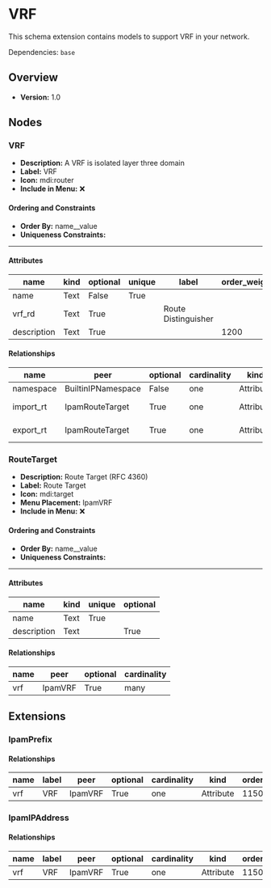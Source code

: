 # VRF

This schema extension contains models to support VRF in your network.


Dependencies: `base`
## Overview
- **Version:** 1.0
## Nodes
### **VRF**
- **Description:** A VRF is isolated layer three domain
- **Label:** VRF
- **Icon:** mdi:router
- **Include in Menu:** ❌

#### Ordering and Constraints
- **Order By:** name__value
- **Uniqueness Constraints:** 
---
#### Attributes
| name | kind | optional | unique | label | order_weight |
| ---- | ---- | -------- | ------ | ----- | ------------ |
| name | Text | False | True |  |  |
| vrf_rd | Text | True |  | Route Distinguisher |  |
| description | Text | True |  |  | 1200 |

#### Relationships
| name | peer | optional | cardinality | kind | identifier | label |
| ---- | ---- | -------- | ----------- | ---- | ---------- | ----- |
| namespace | BuiltinIPNamespace | False | one | Attribute |  |  |
| import_rt | IpamRouteTarget | True | one | Attribute | vrf__import | Import Targets |
| export_rt | IpamRouteTarget | True | one | Attribute | vrf__export | Export Targets |

### **RouteTarget**
- **Description:** Route Target (RFC 4360)
- **Label:** Route Target
- **Icon:** mdi:target
- **Menu Placement:** IpamVRF
- **Include in Menu:** ❌

#### Ordering and Constraints
- **Order By:** name__value
- **Uniqueness Constraints:** 
---
#### Attributes
| name | kind | unique | optional |
| ---- | ---- | ------ | -------- |
| name | Text | True |  |
| description | Text |  | True |

#### Relationships
| name | peer | optional | cardinality |
| ---- | ---- | -------- | ----------- |
| vrf | IpamVRF | True | many |

## Extensions
### IpamPrefix
#### Relationships
| name | label | peer | optional | cardinality | kind | order_weight |
| ---- | ----- | ---- | -------- | ----------- | ---- | ------------ |
| vrf | VRF | IpamVRF | True | one | Attribute | 1150 |

### IpamIPAddress
#### Relationships
| name | label | peer | optional | cardinality | kind | order_weight |
| ---- | ----- | ---- | -------- | ----------- | ---- | ------------ |
| vrf | VRF | IpamVRF | True | one | Attribute | 1150 |
